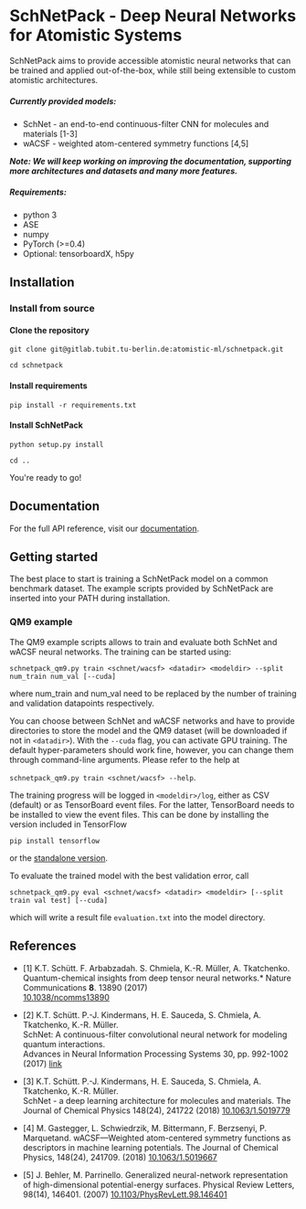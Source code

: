 # SchNetPack - Deep Neural Networks for Atomistic Systems

SchNetPack aims to provide accessible atomistic neural networks
that can be trained and applied out-of-the-box, while still being
extensible to custom atomistic architectures. 

##### Currently provided models:

- SchNet - an end-to-end continuous-filter CNN for molecules and materials [1-3]
- wACSF - weighted atom-centered symmetry functions [4,5]

_**Note: We will keep working on improving the documentation, 
supporting more architectures and datasets and many more features.**_

##### Requirements:
- python 3
- ASE
- numpy
- PyTorch (>=0.4)
- Optional: tensorboardX, h5py

## Installation

### Install from source

#### Clone the repository

`git clone git@gitlab.tubit.tu-berlin.de:atomistic-ml/schnetpack.git`

`cd schnetpack`

#### Install requirements

`pip install -r requirements.txt`

#### Install SchNetPack

`python setup.py install`

`cd ..`

You're ready to go!
 
## Documentation

For the full API reference, visit our [documentation](https://schnetpack.readthedocs.io).

## Getting started

The best place to start is training a SchNetPack model on a common benchmark dataset. 
The example scripts provided by SchNetPack are inserted into your PATH during installation. 

### QM9 example

The QM9 example scripts allows to train and evaluate both SchNet and wACSF neural networks.
The training can be started using:

`schnetpack_qm9.py train <schnet/wacsf> <datadir> <modeldir> --split num_train num_val [--cuda]`

where num_train and num_val need to be replaced by the number of training and validation datapoints respectively.

You can choose between SchNet and wACSF networks and have to provide directories to store the model and the QM9 dataset 
(will be downloaded if not in `<datadir>`). With the `--cuda` flag, you can activate GPU training.
The default hyper-parameters should work fine, however, you can change them through command-line arguments. 
Please refer to the help at 

`schnetpack_qm9.py train <schnet/wacsf> --help`. 

The training progress will be logged in `<modeldir>/log`, either as CSV 
(default) or as TensorBoard event files. For the latter, TensorBoard needs to be installed to view the event files.
This can be done by installing the version included in TensorFlow 

`pip install tensorflow` 

or the [standalone version](https://github.com/dmlc/tensorboard).

To evaluate the trained model with the best validation error, call

`schnetpack_qm9.py eval <schnet/wacsf> <datadir> <modeldir> [--split train val test] [--cuda]`

which will write a result file `evaluation.txt` into the model directory.


## References

* [1] K.T. Schütt. F. Arbabzadah. S. Chmiela, K.-R. Müller, A. Tkatchenko.  
Quantum-chemical insights from deep tensor neural networks.*
Nature Communications **8**. 13890 (2017)   
[10.1038/ncomms13890](http://dx.doi.org/10.1038/ncomms13890)

* [2] K.T. Schütt. P.-J. Kindermans, H. E. Sauceda, S. Chmiela, A. Tkatchenko, K.-R. Müller.  
SchNet: A continuous-filter convolutional neural network for modeling quantum interactions.  
Advances in Neural Information Processing Systems 30, pp. 992-1002 (2017) [link](http://papers.nips.cc/paper/6700-schnet-a-continuous-filter-convolutional-neural-network-for-modeling-quantum-interactions)

* [3] K.T. Schütt. P.-J. Kindermans, H. E. Sauceda, S. Chmiela, A. Tkatchenko, K.-R. Müller.  
SchNet - a deep learning architecture for molecules and materials. 
The Journal of Chemical Physics 148(24), 241722 (2018) [10.1063/1.5019779](https://doi.org/10.1063/1.5019779)

* [4] M. Gastegger, L. Schwiedrzik, M. Bittermann, F. Berzsenyi, P. Marquetand.
wACSF—Weighted atom-centered symmetry functions as descriptors in machine learning potentials. 
The Journal of Chemical Physics, 148(24), 241709. (2018) [10.1063/1.5019667](https://doi.org/10.1063/1.5019667)

* [5] J. Behler, M. Parrinello. 
Generalized neural-network representation of high-dimensional potential-energy surfaces. 
Physical Review Letters, 98(14), 146401. (2007) [10.1103/PhysRevLett.98.146401](https://doi.org/10.1103/PhysRevLett.98.146401)
